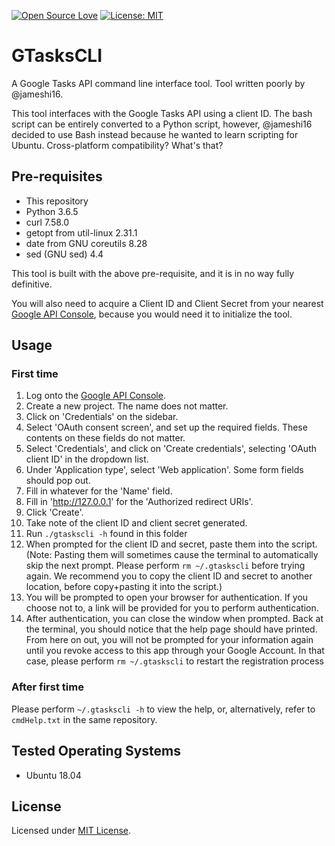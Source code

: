 [![Open Source Love](https://badges.frapsoft.com/os/v2/open-source.svg?v=103)](https://github.com/TeamSudoCoders/GTasksCLI)    [![License: MIT](https://img.shields.io/badge/License-MIT-green.svg)](https://opensource.org/licenses/MIT)
# GTasksCLI
A Google Tasks API command line interface tool. Tool written poorly by @jameshi16.

This tool interfaces with the Google Tasks API using a client ID. The bash script can be entirely converted to a Python script, however, @jameshi16 decided to use Bash instead because he wanted to learn scripting for Ubuntu. Cross-platform compatibility? What's that?

## Pre-requisites
- This repository
- Python 3.6.5
- curl 7.58.0
- getopt from util-linux 2.31.1
- date from GNU coreutils 8.28
- sed (GNU sed) 4.4

This tool is built with the above pre-requisite, and it is in no way fully definitive.

You will also need to acquire a Client ID and Client Secret from your nearest [Google API Console](https://console.cloud.google.com/apis/credentials), because you would need it to initialize the tool.

## Usage
### First time
1) Log onto the [Google API Console](https://console.cloud.google.com/apis/).
2) Create a new project. The name does not matter.
3) Click on 'Credentials' on the sidebar.
4) Select 'OAuth consent screen', and set up the required fields. These contents on these fields do not matter.
5) Select 'Credentials', and click on 'Create credentials', selecting 'OAuth client ID' in the dropdown list.
6) Under 'Application type', select 'Web application'. Some form fields should pop out.
7) Fill in whatever for the 'Name' field.
8) Fill in 'http://127.0.0.1' for the 'Authorized redirect URIs'.
9) Click 'Create'.
10) Take note of the client ID and client secret generated.
11) Run `./gtaskscli -h` found in this folder
12) When prompted for the client ID and secret, paste them into the script. (Note: Pasting them will sometimes cause the terminal to automatically skip the next prompt. Please perform `rm ~/.gtaskscli` before trying again. We recommend you to copy the client ID and secret to another location, before copy+pasting it into the script.)
13) You will be prompted to open your browser for authentication. If you choose not to, a link will be provided for you to perform authentication.
14) After authentication, you can close the window when prompted. Back at the terminal, you should notice that the help page should have printed. From here on out, you will not be prompted for your information again until you revoke access to this app through your Google Account. In that case, please perform `rm ~/.gtaskscli` to restart the registration process

### After first time
Please perform `~/.gtaskscli -h` to view the help, or, alternatively, refer to `cmdHelp.txt` in the same repository.

## Tested Operating Systems
- Ubuntu 18.04

## License
Licensed under [MIT License](https://github.com/TeamSudoCoders/GTasksCLI/LICENSE.md).
